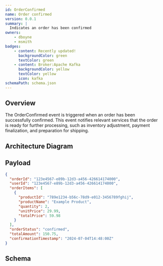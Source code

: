 ```yaml
---
id: OrderConfirmed
name: Order confirmed
version: 0.0.1
summary: |
  Indicates an order has been confirmed
owners:
    - dboyne
    - msmith
badges:
    - content: Recently updated!
      backgroundColor: green
      textColor: green
    - content: Broker:Apache Kafka
      backgroundColor: yellow
      textColor: yellow
      icon: kafka
schemaPath: schema.json
---
```


## Overview

The OrderConfirmed event is triggered when an order has been successfully confirmed. This event notifies relevant services that the order is ready for further processing, such as inventory adjustment, payment finalization, and preparation for shipping.

## Architecture Diagram

<NodeGraph />

## Payload

```json title="Example payload"
{
  "orderId": "123e4567-e89b-12d3-a456-426614174000",
  "userId": "123e4567-e89b-12d3-a456-426614174000",
  "orderItems": [
    {
      "productId": "789e1234-b56c-78d9-e012-3456789fghij",
      "productName": "Example Product",
      "quantity": 2,
      "unitPrice": 29.99,
      "totalPrice": 59.98
    }
  ],
  "orderStatus": "confirmed",
  "totalAmount": 150.75,
  "confirmationTimestamp": "2024-07-04T14:48:00Z"
}
```

## Schema

<Schema file="schema.json"/>